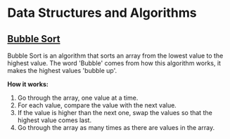# Data Structures and Algorithms

## [Bubble Sort](bubble_sort.py)
Bubble Sort is an algorithm that sorts an array from the lowest value to the highest value. The word 'Bubble' comes from how this algorithm works, it makes the highest values 'bubble up'.

**How it works:**

1. Go through the array, one value at a time.
2. For each value, compare the value with the next value.
3. If the value is higher than the next one, swap the values so that the highest value comes last.
4. Go through the array as many times as there are values in the array.